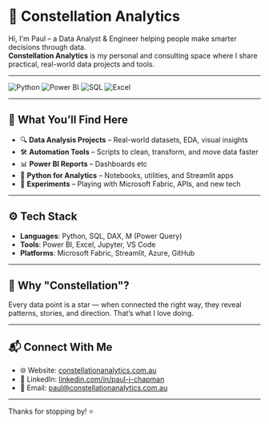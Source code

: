 # 🌌 Constellation Analytics

Hi, I'm Paul – a Data Analyst & Engineer helping people make smarter decisions through data.  
**Constellation Analytics** is my personal and consulting space where I share practical, real-world data projects and tools.

---

![Python](https://img.shields.io/badge/Python-3670A0?style=for-the-badge&logo=python&logoColor=ffdd54)
![Power BI](https://img.shields.io/badge/Power%20BI-F2C811?style=for-the-badge&logo=powerbi&logoColor=black)
![SQL](https://img.shields.io/badge/SQL-4479A1?style=for-the-badge&logo=postgresql&logoColor=white)
![Excel](https://img.shields.io/badge/Excel-217346?style=for-the-badge&logo=microsoft-excel&logoColor=white)

---

## 🚀 What You’ll Find Here

- 🔍 **Data Analysis Projects** – Real-world datasets, EDA, visual insights  
- 🛠️ **Automation Tools** – Scripts to clean, transform, and move data faster  
- 📊 **Power BI Reports** – Dashboards etc
- 🐍 **Python for Analytics** – Notebooks, utilities, and Streamlit apps  
- 🧪 **Experiments** – Playing with Microsoft Fabric, APIs, and new tech

---

## ⚙️ Tech Stack

- **Languages**: Python, SQL, DAX, M (Power Query)  
- **Tools**: Power BI, Excel, Jupyter, VS Code  
- **Platforms**: Microsoft Fabric, Streamlit, Azure, GitHub

---

## 🌠 Why "Constellation"?

Every data point is a star — when connected the right way, they reveal patterns, stories, and direction. That’s what I love doing.

---

## 📬 Connect With Me

- 🌐 Website: [constellationanalytics.com.au](http://constellationanalytics.com.au)  
- 💼 LinkedIn: [linkedin.com/in/paul-j-chapman](#) 
- 📧 Email: paul@constellationanalytics.com.au  

---

Thanks for stopping by! ⭐


<!---
Constellation-Analytics/Constellation-Analytics is a ✨ special ✨ repository because its `README.md` (this file) appears on your GitHub profile.
You can click the Preview link to take a look at your changes.
--->

